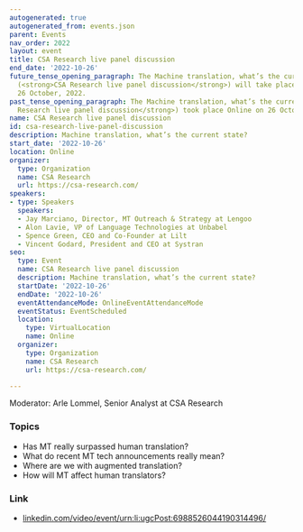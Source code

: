 ```yaml
---
autogenerated: true
autogenerated_from: events.json
parent: Events
nav_order: 2022
layout: event
title: CSA Research live panel discussion
end_date: '2022-10-26'
future_tense_opening_paragraph: The Machine translation, what’s the current state?
  (<strong>CSA Research live panel discussion</strong>) will take place Online on
  26 October, 2022.
past_tense_opening_paragraph: The Machine translation, what’s the current state? (<strong>CSA
  Research live panel discussion</strong>) took place Online on 26 October, 2022.
name: CSA Research live panel discussion
id: csa-research-live-panel-discussion
description: Machine translation, what’s the current state?
start_date: '2022-10-26'
location: Online
organizer:
  type: Organization
  name: CSA Research
  url: https://csa-research.com/
speakers:
- type: Speakers
  speakers:
  - Jay Marciano, Director, MT Outreach & Strategy at Lengoo
  - Alon Lavie, VP of Language Technologies at Unbabel
  - Spence Green, CEO and Co-Founder at Lilt
  - Vincent Godard, President and CEO at Systran
seo:
  type: Event
  name: CSA Research live panel discussion
  description: Machine translation, what’s the current state?
  startDate: '2022-10-26'
  endDate: '2022-10-26'
  eventAttendanceMode: OnlineEventAttendanceMode
  eventStatus: EventScheduled
  location:
    type: VirtualLocation
    name: Online
  organizer:
    type: Organization
    name: CSA Research
    url: https://csa-research.com/

---
```

Moderator: Arle Lommel, Senior Analyst at CSA Research

### Topics

- Has MT really surpassed human translation?
- What do recent MT tech announcements really mean?
- Where are we with augmented translation?
- How will MT affect human translators?

### Link

- [linkedin.com/video/event/urn:li:ugcPost:6988526044190314496/](https://www.linkedin.com/video/event/urn:li:ugcPost:6988526044190314496/)
